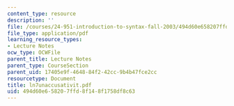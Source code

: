 ```yaml
---
content_type: resource
description: ''
file: /courses/24-951-introduction-to-syntax-fall-2003/494d60e658207ffd8f148f1758df8c63_ln7unaccusativit.pdf
file_type: application/pdf
learning_resource_types:
- Lecture Notes
ocw_type: OCWFile
parent_title: Lecture Notes
parent_type: CourseSection
parent_uid: 17405e9f-4648-84f2-42cc-9b4b47fce2cc
resourcetype: Document
title: ln7unaccusativit.pdf
uid: 494d60e6-5820-7ffd-8f14-8f1758df8c63
---
```

